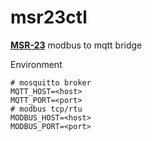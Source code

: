 # msr23ctl

[**MSR-23**](http://www.alres.pl/glowna/en_msr_23.html) modbus to mqtt bridge

Environment
```
# mosquitto broker
MQTT_HOST=<host>
MQTT_PORT=<port>
# modbus tcp/rtu
MODBUS_HOST=<host>
MODBUS_PORT=<port>
```

